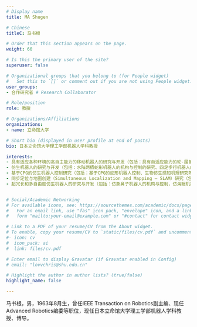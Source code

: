 ```yaml
---
# Display name
title: MA Shugen

# Chinese
titleC: 马书根

# Order that this section appears on the page.
weight: 60

# Is this the primary user of the site?
superuser: false

# Organizational groups that you belong to (for People widget)
#   Set this to `[]` or comment out if you are not using People widget.
user_groups:
- 合作研究者 # Research Collaborator

# Role/position
role: 教授

# Organizations/Affiliations
organizations:
- name: 立命馆大学

# Short bio (displayed in user profile at end of posts)
bio: 日本立命馆大学理工学部机器人学科教授

interests:
- 具有适应各种环境的高自主能力的移动机器人的研究与开发（包括：具有自适应能力的轮-履复合变形移动机器人研究、新型管道机器人机构设计与控制研究、可重构轮手一体机器人研究、可变形机器人的机构设计与控制研究等）。
- 仿生机器人的研究与开发（包括：水陆两栖蛇形机器人的机构与控制的研究、四足步行机器人的生物智能型控制、二足/四足机器人的研究等）。
- 基于CPG的仿生机器人控制研究（包括：基于CPG的蛇形机器人控制、生物仿生感知机理研究等）。
- 同步定位与地图创建（Simultaneous Localization and Mapping — SLAM）研究（包括：采用采样环境地图（Sampled Environment Map — SEM）表示环境的算法SLASEM；采用基于Voronoi图的混合地图表示环境的算法VorSLAM等）。
- 超冗长和多自由度仿生机器人的研究与开发（包括：仿象鼻子机器人的机构与控制，仿海鳗机器人的机构与控制等）。


# Social/Academic Networking
# For available icons, see: https://sourcethemes.com/academic/docs/page-builder/#icons
#   For an email link, use "fas" icon pack, "envelope" icon, and a link in the
#   form "mailto:your-email@example.com" or "#contact" for contact widget.

# Link to a PDF of your resume/CV from the About widget.
# To enable, copy your resume/CV to `static/files/cv.pdf` and uncomment the lines below.
#- icon: cv
#  icon_pack: ai
#  link: files/cv.pdf

# Enter email to display Gravatar (if Gravatar enabled in Config)
# email: "lovvchris@shu.edu.cn"

# Highlight the author in author lists? (true/false)
highlight_name: false

---
```


马书根，男，1963年8月生，曾任IEEE Transaction on Robotics副主编、现任Advanced Robotics编委等职位，现任日本立命馆大学理工学部机器人学科教授、博导。